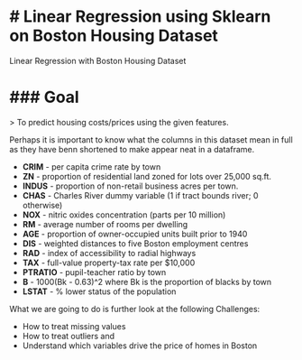 <h1># Linear Regression using Sklearn on Boston Housing Dataset
  </h1>
Linear Regression with Boston Housing Dataset

<h1>### Goal</h1>
> To predict housing costs/prices using the given features. 

Perhaps it is important to know what the columns in this dataset mean in full as they have benn shortened to make appear neat in a dataframe. 

- **CRIM** - per capita crime rate by town
- **ZN** - proportion of residential land zoned for lots over 25,000 sq.ft.
- **INDUS** - proportion of non-retail business acres per town.
- **CHAS** - Charles River dummy variable (1 if tract bounds river; 0 otherwise)
- **NOX** - nitric oxides concentration (parts per 10 million)
- **RM** - average number of rooms per dwelling
- **AGE** - proportion of owner-occupied units built prior to 1940
- **DIS** - weighted distances to five Boston employment centres
- **RAD** - index of accessibility to radial highways
- **TAX** - full-value property-tax rate per $10,000
- **PTRATIO** - pupil-teacher ratio by town
- **B** - 1000(Bk - 0.63)^2 where Bk is the proportion of blacks by town
- **LSTAT** - % lower status of the population

What we are going to do is further look at the following Challenges:

- How to treat missing values
- How to treat outliers and 
- Understand which variables drive the price of homes in Boston
